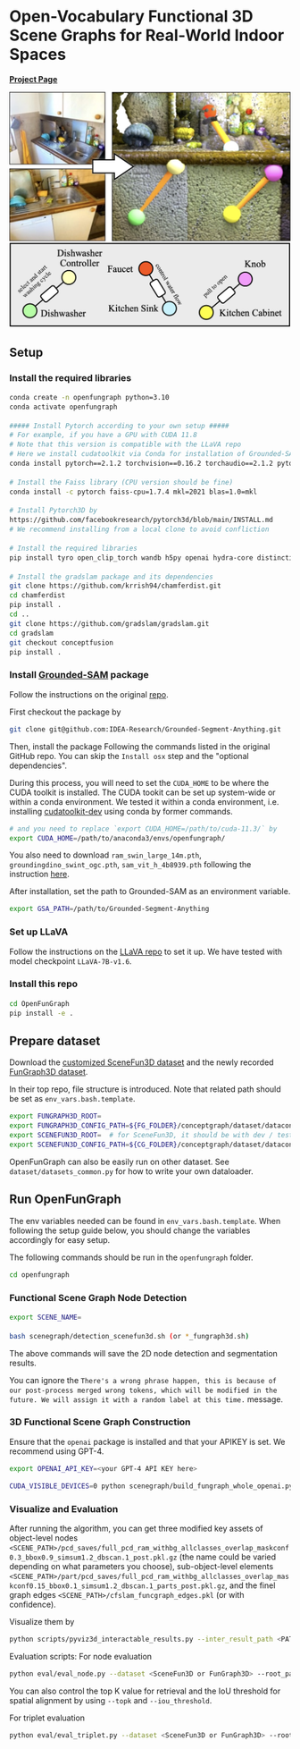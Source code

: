 # Open-Vocabulary Functional 3D Scene Graphs for Real-World Indoor Spaces

[**Project Page**](https://openfungraph.github.io/)

![Splash Figure Top](./assets/teaser_top.jpg)
![Splash Figure](./assets/teaser.png)

## Setup

### Install the required libraries

```bash
conda create -n openfungraph python=3.10
conda activate openfungraph

##### Install Pytorch according to your own setup #####
# For example, if you have a GPU with CUDA 11.8
# Note that this version is compatible with the LLaVA repo
# Here we install cudatoolkit via Conda for installation of Grounded-SAM
conda install pytorch==2.1.2 torchvision==0.16.2 torchaudio==2.1.2 pytorch-cuda=11.8 cudatoolkit=11.8 -c pytorch -c nvidia

# Install the Faiss library (CPU version should be fine)
conda install -c pytorch faiss-cpu=1.7.4 mkl=2021 blas=1.0=mkl

# Install Pytorch3D by 
https://github.com/facebookresearch/pytorch3d/blob/main/INSTALL.md
# We recommend installing from a local clone to avoid confliction

# Install the required libraries
pip install tyro open_clip_torch wandb h5py openai hydra-core distinctipy pyviz3d line_profiler

# Install the gradslam package and its dependencies
git clone https://github.com/krrish94/chamferdist.git
cd chamferdist
pip install .
cd ..
git clone https://github.com/gradslam/gradslam.git
cd gradslam
git checkout conceptfusion
pip install .
```

### Install [Grounded-SAM](https://github.com/IDEA-Research/Grounded-Segment-Anything) package

Follow the instructions on the original [repo](https://github.com/IDEA-Research/Grounded-Segment-Anything#install-without-docker). 

First checkout the package by 

```bash
git clone git@github.com:IDEA-Research/Grounded-Segment-Anything.git
```

Then, install the package Following the commands listed in the original GitHub repo. You can skip the `Install osx` step and the "optional dependencies". 

During this process, you will need to set the `CUDA_HOME` to be where the CUDA toolkit is installed. 
The CUDA tookit can be set up system-wide or within a conda environment. 
We tested it within a conda environment, i.e. installing [cudatoolkit-dev](https://anaconda.org/conda-forge/cudatoolkit-dev) using conda by former commands. 

```bash
# and you need to replace `export CUDA_HOME=/path/to/cuda-11.3/` by 
export CUDA_HOME=/path/to/anaconda3/envs/openfungraph/
```

You also need to download `ram_swin_large_14m.pth`, `groundingdino_swint_ogc.pth`, `sam_vit_h_4b8939.pth` following the instruction [here](https://github.com/IDEA-Research/Grounded-Segment-Anything#label-grounded-sam-with-ram-or-tag2text-for-automatic-labeling). 

After installation, set the path to Grounded-SAM as an environment variable.

```bash
export GSA_PATH=/path/to/Grounded-Segment-Anything
```

### Set up LLaVA

Follow the instructions on the [LLaVA repo](https://github.com/haotian-liu/LLaVA) to set it up. We have tested with model checkpoint `LLaVA-7B-v1.6`.

### Install this repo

```bash
cd OpenFunGraph
pip install -e .
```

## Prepare dataset

Download the [customized SceneFun3D dataset](https://huggingface.co/datasets/OpenFunGraph/SceneFun3D_Graph) and the newly recorded [FunGraph3D dataset](https://huggingface.co/datasets/OpenFunGraph/FunGraph3D). 

In their top repo, file structure is introduced.
Note that related path should be set as ``env_vars.bash.template``.

```bash
export FUNGRAPH3D_ROOT=
export FUNGRAPH3D_CONFIG_PATH=${FG_FOLDER}/conceptgraph/dataset/dataconfigs/scenefuncgraph/scenefuncgraph.yaml
export SCENEFUN3D_ROOT=  # for SceneFun3D, it should be with dev / test
export SCENEFUN3D_CONFIG_PATH=${CG_FOLDER}/conceptgraph/dataset/dataconfigs/scenefunc3d/scenefunc3d.yaml
```

OpenFunGraph can also be easily run on other dataset. 
See `dataset/datasets_common.py` for how to write your own dataloader. 

## Run OpenFunGraph

The env variables needed can be found in `env_vars.bash.template`. 
When following the setup guide below, you should change the variables accordingly for easy setup. 

The following commands should be run in the `openfungraph` folder.

```bash
cd openfungraph
```

### Functional Scene Graph Node Detection

```bash
export SCENE_NAME=

bash scenegraph/detection_scenefun3d.sh (or *_fungraph3d.sh)
```

The above commands will save the 2D node detection and segmentation results.

You can ignore the `There's a wrong phrase happen, this is because of our post-process merged wrong tokens, which will be modified in the future. We will assign it with a random label at this time.` message. 

### 3D Functional Scene Graph Construction

Ensure that the `openai` package is installed and that your APIKEY is set. We recommend using GPT-4.
```bash
export OPENAI_API_KEY=<your GPT-4 API KEY here>
```

```bash
CUDA_VISIBLE_DEVICES=0 python scenegraph/build_fungraph_whole_openai.py --dataset_root ${SCENEFUN3D_ROOT} ``or`` ${FUNGRAPH3D_ROOT}  --scene_name ${SCENE_NAME} --mapfile ``<SCENE_PATH>/pcd_saves/full_pcd_ram_withbg_allclasses_overlap_maskconf0.3_bbox0.9_simsum1.2_dbscan.1_post.pkl.gz`` --part_file ``<SCENE_PATH>/part/pcd_saves/full_pcd_ram_withbg_allclasses_overlap_maskconf0.15_bbox0.1_simsum1.2_dbscan.1_parts_post.pkl.gz`` 
```

### Visualize and Evaluation

After running the algorithm, you can get three modified key assets of object-level nodes ``<SCENE_PATH>/pcd_saves/full_pcd_ram_withbg_allclasses_overlap_maskconf0.3_bbox0.9_simsum1.2_dbscan.1_post.pkl.gz`` (the name could be varied depending on what parameters you choose), sub-object-level elements ``<SCENE_PATH>/part/pcd_saves/full_pcd_ram_withbg_allclasses_overlap_maskconf0.15_bbox0.1_simsum1.2_dbscan.1_parts_post.pkl.gz``, and the finel graph edges ``<SCENE_PATH>/cfslam_funcgraph_edges.pkl`` (or with confidence).

Visualize them by
```bash
python scripts/pyviz3d_interactable_results.py --inter_result_path <PATH TO OBJECT-LEVEL NODES> --part_result_path <PATH TO SUB-OBJECT-LEVEL ELEMENTS> --edge_file <PATH TO GRAPH EDGES> --pc_path <PATH TO SCENE POINT CLOUD> (--pose_path (only for SCENEFUN3D) <SCENE_PATH>/*_transform.npy) 
```

Evaluation scripts:
For node evaluation
```bash
python eval/eval_node.py --dataset <SceneFun3D or FunGraph3D> --root_path <PATH TO THE DATASET> --scene <SCENE NAME> --video <VIDEO NAME> (--split (only for SCENEFUN3D) <dev or test>)
```

You can also control the top K value for retrieval and the IoU threshold for spatial alignment by using ``--topk`` and ``--iou_threshold``. 

For triplet evaluation
```bash
python eval/eval_triplet.py --dataset <SceneFun3D or FunGraph3D> --root_path <PATH TO THE DATASET> --scene <SCENE NAME> --video <VIDEO NAME> (--split (only for SCENEFUN3D) <dev or test>)
```